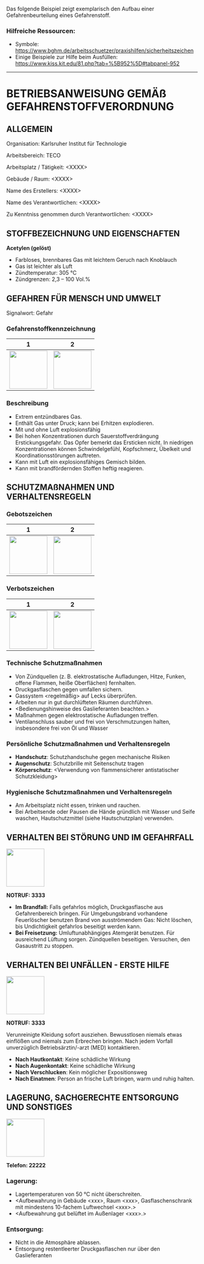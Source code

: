 Das folgende Beispiel zeigt exemplarisch den Aufbau einer Gefahrenbeurteilung eines Gefahrenstoff. 

### Hilfreiche Ressourcen:
- Symbole: https://www.bghm.de/arbeitsschuetzer/praxishilfen/sicherheitszeichen
- Einige Beispiele zur Hilfe beim Ausfüllen: https://www.kiss.kit.edu/81.php?tab=%5B952%5D#tabpanel-952

____


# BETRIEBSANWEISUNG GEMÄß GEFAHRENSTOFFVERORDNUNG

## ALLGEMEIN
Organisation: Karlsruher Institut für Technologie

Arbeitsbereich: TECO

Arbeitsplatz / Tätigkeit: \<XXXX\>

Gebäude / Raum: \<XXXX\>

Name des Erstellers: \<XXXX\>

Name des Verantwortlichen: \<XXXX\>

Zu Kenntniss genommen durch Verantwortlichen: \<XXXX\>

## STOFFBEZEICHNUNG UND EIGENSCHAFTEN
**Acetylen (gelöst)**

- Farbloses, brennbares Gas mit leichtem Geruch nach Knoblauch
- Gas ist leichter als Luft	
- Zündtemperatur: 305 °C
- Zündgrenzen: 2,3 – 100 Vol.%


## GEFAHREN FÜR MENSCH UND UMWELT
Signalwort: Gefahr

### Gefahrenstoffkennzeichnung
1 |  2
:-------------------------:|:-------------------------:
<img src="https://www.bghm.de/fileadmin/user_upload/Arbeitsschuetzer/Praxishilfen/Sicherheitszeichen/GHS-Piktogramme/GHS_02_gr.gif" data-canonical-src="https://www.bghm.de/fileadmin/user_upload/Arbeitsschuetzer/Praxishilfen/Sicherheitszeichen/GHS-Piktogramme/GHS_02_gr.gif" width="100" /> | <img src="https://www.bghm.de/fileadmin/user_upload/Arbeitsschuetzer/Praxishilfen/Sicherheitszeichen/GHS-Piktogramme/GHS_04_gr.gif" data-canonical-src="https://www.bghm.de/fileadmin/user_upload/Arbeitsschuetzer/Praxishilfen/Sicherheitszeichen/GHS-Piktogramme/GHS_04_gr.gif" width="100" /> 

### Beschreibung
-	Extrem entzündbares Gas.
- Enthält Gas unter Druck; kann bei Erhitzen explodieren.
- Mit und ohne Luft explosionsfähig
- Bei hohen Konzentrationen durch Sauerstoffverdrängung Erstickungsgefahr. Das Opfer bemerkt das Ersticken nicht. In niedrigen Konzentrationen können Schwindelgefühl, Kopfschmerz, Übelkeit und Koordinationsstörungen auftreten.
- Kann mit Luft ein explosionsfähiges Gemisch bilden.
- Kann mit brandfördernden Stoffen heftig reagieren.


## SCHUTZMAßNAHMEN UND VERHALTENSREGELN
### Gebotszeichen
1 |  2 
:-------------------------:|:-------------------------:
<img src="https://www.bghm.de/fileadmin/user_upload/Arbeitsschuetzer/Praxishilfen/Sicherheitszeichen/gebote/M004_Augenschutz-benutzen.jpg" data-canonical-src="https://www.bghm.de/fileadmin/user_upload/Arbeitsschuetzer/Praxishilfen/Sicherheitszeichen/gebote/M004_Augenschutz-benutzen.jpg" width="100" /> | <img src="https://www.bghm.de/fileadmin/user_upload/Arbeitsschuetzer/Praxishilfen/Sicherheitszeichen/gebote/M009_Handschutz_benutzen.jpg" data-canonical-src="https://www.bghm.de/fileadmin/user_upload/Arbeitsschuetzer/Praxishilfen/Sicherheitszeichen/gebote/M009_Handschutz_benutzen.jpg" width="100" />

### Verbotszeichen
1 | 2
:-------------------------:|:-------------------------:
<img src="https://www.bghm.de/fileadmin/user_upload/Arbeitsschuetzer/Praxishilfen/Sicherheitszeichen/verbote/P003%20Keine%20offene%20Flamme.jpg" data-canonical-src="https://www.bghm.de/fileadmin/user_upload/Arbeitsschuetzer/Praxishilfen/Sicherheitszeichen/verbote/P003%20Keine%20offene%20Flamme.jpg" width="100" /> | <img src="https://www.bghm.de/fileadmin/user_upload/Arbeitsschuetzer/Praxishilfen/Sicherheitszeichen/verbote/P022%20Essen%20und%20Trinken%20verboten.jpg"  data-canonical-src="https://www.bghm.de/fileadmin/user_upload/Arbeitsschuetzer/Praxishilfen/Sicherheitszeichen/verbote/P022%20Essen%20und%20Trinken%20verboten.jpg" width="100" /> 


### Technische Schutzmaßnahmen 
-	Von Zündquellen (z. B. elektrostatische Aufladungen, Hitze, Funken, offene Flammen, heiße Oberflächen) fernhalten.
-	Druckgasflaschen gegen umfallen sichern.
-	Gassystem \<regelmäßig\> auf Lecks überprüfen.
-	Arbeiten nur in gut durchlüfteten Räumen durchführen.
-	\<Bedienungshinweise des Gaslieferanten beachten.\>
-	Maßnahmen gegen elektrostatische Aufladungen treffen.
-	Ventilanschluss sauber und frei von Verschmutzungen halten, insbesondere frei von Öl und Wasser

### Persönliche Schutzmaßnahmen und Verhaltensregeln
- **Handschutz**: Schutzhandschuhe <Bezeichnung> gegen mechanische Risiken
- **Augenschutz**: Schutzbrille mit Seitenschutz tragen
- **Körperschutz**:	\<Verwendung von flammensicherer antistatischer Schutzkleidung\>


### Hygienische Schutzmaßnahmen und Verhaltensregeln
- Am Arbeitsplatz nicht essen, trinken und rauchen.
- Bei Arbeitsende oder Pausen die Hände gründlich mit Wasser und Seife waschen, Hautschutzmittel (siehe Hautschutzplan) verwenden.



## VERHALTEN BEI STÖRUNG UND IM GEFAHRFALL
<img src="https://www.bghm.de/fileadmin/user_upload/Arbeitsschuetzer/Praxishilfen/Sicherheitszeichen/brandschutz/F001%20Feuerl%C3%B6scher.jpg" data-canonical-src="https://www.bghm.de/fileadmin/user_upload/Arbeitsschuetzer/Praxishilfen/Sicherheitszeichen/brandschutz/F001%20Feuerl%C3%B6scher.jpg" width="100" />

**NOTRUF: 3333**

- **Im Brandfall:** Falls gefahrlos möglich, Druckgasflasche aus Gefahrenbereich bringen. Für Umgebungsbrand vorhandene Feuerlöscher benutzen
Brand von ausströmendem Gas: Nicht löschen, bis Undichtigkeit gefahrlos beseitigt werden kann.
- 	**Bei Freisetzung:** Umluftunabhängiges Atemgerät benutzen. Für ausreichend Lüftung sorgen. Zündquellen beseitigen. Versuchen, den Gasaustritt zu stoppen.



## VERHALTEN BEI UNFÄLLEN - ERSTE HILFE
<img src="https://www.bghm.de/fileadmin/user_upload/Arbeitsschuetzer/Praxishilfen/Sicherheitszeichen/rettung/E003%20Erste%20Hilfe.jpg" data-canonical-src="https://www.bghm.de/fileadmin/user_upload/Arbeitsschuetzer/Praxishilfen/Sicherheitszeichen/rettung/E003%20Erste%20Hilfe.jpg" width="100" />

**NOTRUF: 3333**
 
Verunreinigte Kleidung sofort ausziehen. Bewusstlosen niemals etwas einflößen und niemals zum Erbrechen bringen. Nach jedem Vorfall unverzüglich Betriebsärztin/-arzt (MED) kontaktieren.
- **Nach Hautkontakt**: Keine schädliche Wirkung 
- **Nach Augenkontakt**: Keine schädliche Wirkung
- **Nach Verschlucken**: Kein möglicher Expositionsweg
- **Nach Einatmen**: Person an frische Luft bringen, warm und ruhig halten.


## LAGERUNG, SACHGERECHTE ENTSORGUNG UND SONSTIGES
<img src="https://upload.wikimedia.org/wikipedia/commons/thumb/c/cf/LKW_Schild_Abfalltransport.svg/1200px-LKW_Schild_Abfalltransport.svg.png" data-canonical-src="https://upload.wikimedia.org/wikipedia/commons/thumb/c/cf/LKW_Schild_Abfalltransport.svg/1200px-LKW_Schild_Abfalltransport.svg.png" width="100" />
 
**Telefon: 22222**


### Lagerung: 
- Lagertemperaturen von 50 °C nicht überschreiten.
- \<Aufbewahrung in Gebäude \<xxx\>, Raum \<xxx\>, Gasflaschenschrank mit mindestens 10-fachem Luftwechsel \<xxx\>.\>
- \<Aufbewahrung gut belüftet im Außenlager \<xxx\>.\>

 ### Entsorgung:
- Nicht in die Atmosphäre ablassen.
- Entsorgung restentleerter Druckgasflaschen nur über den Gaslieferanten


